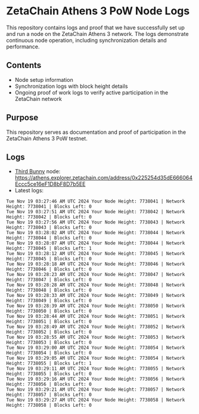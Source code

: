 # ZetaChain Athens 3 PoW Node Logs
This repository contains logs and proof that we have successfully set up and run a node on the ZetaChain Athens 3 network. The logs demonstrate continuous node operation, including synchronization details and performance.

## Contents
- Node setup information
- Synchronization logs with block height details
- Ongoing proof of work logs to verify active participation in the ZetaChain network

## Purpose
This repository serves as documentation and proof of participation in the ZetaChain Athens 3 PoW testnet.

## Logs

- [Third Bunny](https://thirdbunny.xyz/) node: https://athens.explorer.zetachain.com/address/0x225254d35dE666064Eccc5ce16eF1D8bF8D7b5EE
- Latest logs:
```
Tue Nov 19 03:27:46 AM UTC 2024 Your Node Height: 7738041 | Network Height: 7738041 | Blocks Left: 0
Tue Nov 19 03:27:51 AM UTC 2024 Your Node Height: 7738042 | Network Height: 7738042 | Blocks Left: 0
Tue Nov 19 03:27:56 AM UTC 2024 Your Node Height: 7738043 | Network Height: 7738043 | Blocks Left: 0
Tue Nov 19 03:28:02 AM UTC 2024 Your Node Height: 7738044 | Network Height: 7738044 | Blocks Left: 0
Tue Nov 19 03:28:07 AM UTC 2024 Your Node Height: 7738044 | Network Height: 7738045 | Blocks Left: 1
Tue Nov 19 03:28:12 AM UTC 2024 Your Node Height: 7738045 | Network Height: 7738045 | Blocks Left: 0
Tue Nov 19 03:28:18 AM UTC 2024 Your Node Height: 7738046 | Network Height: 7738046 | Blocks Left: 0
Tue Nov 19 03:28:23 AM UTC 2024 Your Node Height: 7738047 | Network Height: 7738047 | Blocks Left: 0
Tue Nov 19 03:28:28 AM UTC 2024 Your Node Height: 7738048 | Network Height: 7738048 | Blocks Left: 0
Tue Nov 19 03:28:33 AM UTC 2024 Your Node Height: 7738049 | Network Height: 7738049 | Blocks Left: 0
Tue Nov 19 03:28:39 AM UTC 2024 Your Node Height: 7738050 | Network Height: 7738050 | Blocks Left: 0
Tue Nov 19 03:28:44 AM UTC 2024 Your Node Height: 7738051 | Network Height: 7738051 | Blocks Left: 0
Tue Nov 19 03:28:49 AM UTC 2024 Your Node Height: 7738052 | Network Height: 7738052 | Blocks Left: 0
Tue Nov 19 03:28:55 AM UTC 2024 Your Node Height: 7738053 | Network Height: 7738053 | Blocks Left: 0
Tue Nov 19 03:29:00 AM UTC 2024 Your Node Height: 7738054 | Network Height: 7738054 | Blocks Left: 0
Tue Nov 19 03:29:05 AM UTC 2024 Your Node Height: 7738054 | Network Height: 7738055 | Blocks Left: 1
Tue Nov 19 03:29:11 AM UTC 2024 Your Node Height: 7738055 | Network Height: 7738055 | Blocks Left: 0
Tue Nov 19 03:29:16 AM UTC 2024 Your Node Height: 7738056 | Network Height: 7738056 | Blocks Left: 0
Tue Nov 19 03:29:21 AM UTC 2024 Your Node Height: 7738057 | Network Height: 7738057 | Blocks Left: 0
Tue Nov 19 03:29:27 AM UTC 2024 Your Node Height: 7738058 | Network Height: 7738058 | Blocks Left: 0
```
